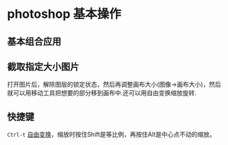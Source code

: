 # photoshop 基本操作

## 基本组合应用
## 截取指定大小图片
打开图片后，解除图层的锁定状态，然后再调整画布大小(图像->画布大小)，然后就可以用移动工具把想要的部分移到画布中.还可以用自由变换缩放旋转.


## 快捷键
`Ctrl-t`  [自由变换](旋转，缩放)，缩放时按住Shift是等比例，再按住Alt是中心点不动的缩放。
